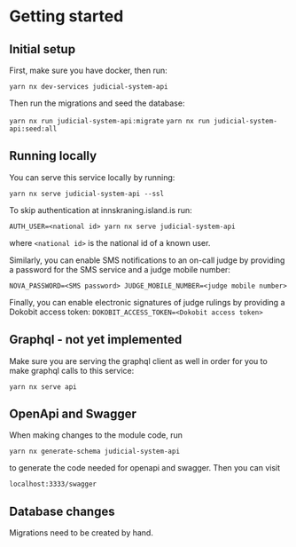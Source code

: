 # Getting started

## Initial setup

First, make sure you have docker, then run:

`yarn nx dev-services judicial-system-api`

Then run the migrations and seed the database:

`yarn nx run judicial-system-api:migrate`
`yarn nx run judicial-system-api:seed:all`

## Running locally

You can serve this service locally by running:

`yarn nx serve judicial-system-api --ssl`

To skip authentication at innskraning.island.is run:

`AUTH_USER=<national id> yarn nx serve judicial-system-api`

where `<national id>` is the national id of a known user.

Similarly, you can enable SMS notifications to an on-call judge by providing a password for the SMS service and
a judge mobile number:

`NOVA_PASSWORD=<SMS password> JUDGE_MOBILE_NUMBER=<judge mobile number>`

Finally, you can enable electronic signatures of judge rulings by providing a Dokobit access token:
`DOKOBIT_ACCESS_TOKEN=<Dokobit access token>`

## Graphql - not yet implemented

Make sure you are serving the graphql client as well in order for you to make graphql calls to this service:

`yarn nx serve api`

## OpenApi and Swagger

When making changes to the module code, run

`yarn nx generate-schema judicial-system-api`

to generate the code needed for openapi and swagger. Then you can visit

`localhost:3333/swagger`

## Database changes

Migrations need to be created by hand.
